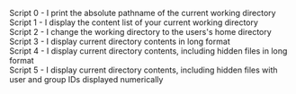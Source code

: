 Script 0 - I print the absolute pathname of the current working directory  
Script 1 - I display the content list of your current working directory   
Script 2 - I change the working directory to the users's home directory  
Script 3 - I display current directory contents in long format   
Script 4 - I display current directory contents, including hidden files in long format   
Script 5 - I display current directory contents, including hidden files with user and group IDs displayed numerically   

